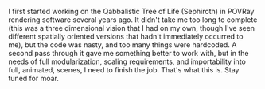 I first started working on the Qabbalistic Tree of Life (Sephiroth) in
POVRay rendering software several years ago.  It didn't take me too long
to complete (this was a three dimensional vision that I had on my own,
though I've seen different spatially oriented versions that hadn't
immediately occurred to me), but the code was nasty, and too many things
were hardcoded.  A second pass through it gave me something better to
work with, but in the needs of full modularization, scaling
requirements, and importability into full, animated, scenes, I need to
finish the job.  That's what this is.  Stay tuned for moar.

